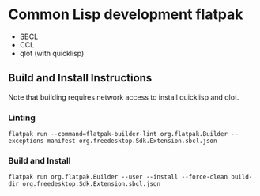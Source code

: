 # Common Lisp development flatpak

- SBCL
- CCL
- qlot (with quicklisp)

## Build and Install Instructions

Note that building requires network access to install quicklisp and qlot.

### Linting

``` shell
flatpak run --command=flatpak-builder-lint org.flatpak.Builder --exceptions manifest org.freedesktop.Sdk.Extension.sbcl.json
```

### Build and Install

``` shell
flatpak run org.flatpak.Builder --user --install --force-clean build-dir org.freedesktop.Sdk.Extension.sbcl.json
```

